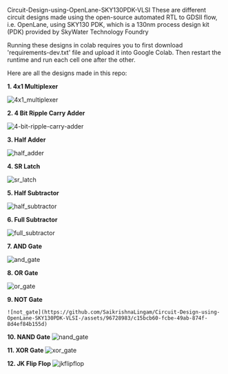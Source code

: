 Circuit-Design-using-OpenLane-SKY130PDK-VLSI
These are different circuit designs made using the open-source automated RTL to GDSII flow, i.e. OpenLane, using SKY130 PDK, which is a 130nm process design kit (PDK) provided by SkyWater Technology Foundry

Running these designs in colab requires you to first download 'requirements-dev.txt' file and upload it into Google Colab. Then restart the runtime and run each cell one after the other.

Here are all the designs made in this repo:

**1. 4x1 Multiplexer**

   ![4x1_multiplexer](https://github.com/SaikrishnaLingam/Circuit-Design-using-OpenLane-SKY130PDK-VLSI-/assets/96728983/3aa81fbd-6a9a-4f79-aafc-860353b4eaa9)

**2. 4 Bit Ripple Carry Adder**

   ![4-bit-ripple-carry-adder](https://github.com/SaikrishnaLingam/Circuit-Design-using-OpenLane-SKY130PDK-VLSI-/assets/96728983/80ffa316-9cf3-4e2e-95f8-c340fdb2b420)

**3. Half Adder**

   ![half_adder](https://github.com/SaikrishnaLingam/Circuit-Design-using-OpenLane-SKY130PDK-VLSI-/assets/96728983/c6a7955e-d620-4ec8-8468-569760032f29)

**4. SR Latch**

   ![sr_latch](https://github.com/SaikrishnaLingam/Circuit-Design-using-OpenLane-SKY130PDK-VLSI-/assets/96728983/46a0832e-f1ea-412a-afd7-fe4d8e5ed09f)

**5. Half Subtractor**

   ![half_subtractor](https://github.com/SaikrishnaLingam/Circuit-Design-using-OpenLane-SKY130PDK-VLSI-/assets/96728983/6efc7d87-a0d0-489c-b8cc-a0a191edd613)

**6. Full Subtractor**

   ![full_subtractor](https://github.com/SaikrishnaLingam/Circuit-Design-using-OpenLane-SKY130PDK-VLSI-/assets/96728983/2566e6da-fa3d-469d-9e78-6377caf46c40)

**7. AND Gate**

   ![and_gate](https://github.com/SaikrishnaLingam/Circuit-Design-using-OpenLane-SKY130PDK-VLSI-/assets/96728983/71aac39a-d086-4422-8af4-dfb08b54e307)

**8. OR Gate**

   ![or_gate](https://github.com/SaikrishnaLingam/Circuit-Design-using-OpenLane-SKY130PDK-VLSI-/assets/96728983/aa2e9a86-2850-47a0-ab21-bba361186d83)

**9. NOT Gate**

    ![not_gate](https://github.com/SaikrishnaLingam/Circuit-Design-using-OpenLane-SKY130PDK-VLSI-/assets/96728983/c15bcb60-fcbe-49ab-874f-8d4ef84b155d)

**10. NAND Gate**
    ![nand_gate](https://github.com/SaikrishnaLingam/Circuit-Design-using-OpenLane-SKY130PDK-VLSI-/assets/96728983/aafecec2-5ac6-4177-8353-4294a7e5985f)

**11. XOR Gate**
    ![xor_gate](https://github.com/SaikrishnaLingam/Circuit-Design-using-OpenLane-SKY130PDK-VLSI-/assets/96728983/6314aea5-d0ae-4b64-83c4-18600018cdc3)

**12. JK Flip Flop**
    ![jkflipflop](https://github.com/SaikrishnaLingam/Circuit-Design-using-OpenLane-SKY130PDK-VLSI-/assets/96728983/33eef162-6321-4e9e-8fd6-e045f62b559c)
